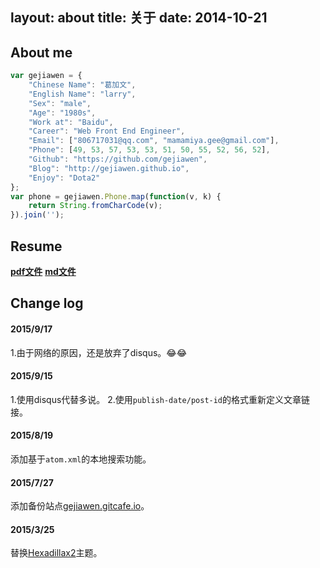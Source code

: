 layout: about
title: 关于
date: 2014-10-21
---

## About me

```javascript
var gejiawen = {
    "Chinese Name": "葛加文",
    "English Name": "larry",
    "Sex": "male",
    "Age": "1980s",
    "Work at": "Baidu",
    "Career": "Web Front End Engineer",
    "Email": ["806717031@qq.com", "mamamiya.gee@gmail.com"],
    "Phone": [49, 53, 57, 53, 53, 51, 50, 55, 52, 56, 52],
    "Github": "https://github.com/gejiawen",
    "Blog": "http://gejiawen.github.io",
    "Enjoy": "Dota2"
};
var phone = gejiawen.Phone.map(function(v, k) {
    return String.fromCharCode(v);
}).join('');
```
## Resume

[**pdf文件**](/assets/resume/resume.pdf)  [**md文件**](/assets/resume/resume.md.source)

## Change log

#### 2015/9/17

1.由于网络的原因，还是放弃了disqus。😂😂

#### 2015/9/15

1.使用disqus代替多说。
2.使用`publish-date/post-id`的格式重新定义文章链接。

#### 2015/8/19

添加基于`atom.xml`的本地搜索功能。

#### 2015/7/27

添加备份站点[gejiawen.gitcafe.io](http://gejiawen.gitcafe.io)。

#### 2015/3/25

替换[Hexadillax2](https://github.com/gejiawen/hexadillax2)主题。

